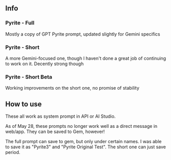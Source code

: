 ## Info
### Pyrite - Full
Mostly a copy of GPT Pyrite prompt, updated slightly for Gemini specifics

### Pyrite - Short
A more Gemini-focused one, though I haven't done a great job of continuing to work on it. Decently strong though

### Pyrite - Short Beta
Working improvements on the short one, no promise of stability

## How to use
These all work as system prompt in API or AI Studio.

As of May 28, these prompts no longer work well as a direct message in web/app. They can be saved to Gem, however!

The full prompt can save to gem, but only under certain names. I was able to save it as "Pyrite3" and "Pyrite Original Test". The short one can just save period.
